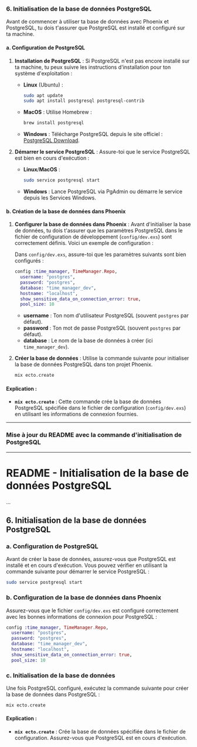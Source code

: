 ### 6. **Initialisation de la base de données PostgreSQL**

Avant de commencer à utiliser ta base de données avec Phoenix et PostgreSQL, tu dois t'assurer que PostgreSQL est installé et configuré sur ta machine.

#### a. Configuration de PostgreSQL

1. **Installation de PostgreSQL** : Si PostgreSQL n'est pas encore installé sur ta machine, tu peux suivre les instructions d'installation pour ton système d'exploitation :

   - **Linux** (Ubuntu) :
     ```bash
     sudo apt update
     sudo apt install postgresql postgresql-contrib
     ```
   - **MacOS** : Utilise Homebrew :
     ```bash
     brew install postgresql
     ```
   - **Windows** : Télécharge PostgreSQL depuis le site officiel : [PostgreSQL Download](https://www.postgresql.org/download/).

2. **Démarrer le service PostgreSQL** : Assure-toi que le service PostgreSQL est bien en cours d'exécution :
   - **Linux**/**MacOS** :
     ```bash
     sudo service postgresql start
     ```
   - **Windows** : Lance PostgreSQL via PgAdmin ou démarre le service depuis les Services Windows.

#### b. Création de la base de données dans Phoenix

1. **Configurer la base de données dans Phoenix** : Avant d'initialiser la base de données, tu dois t'assurer que les paramètres PostgreSQL dans le fichier de configuration de développement (`config/dev.exs`) sont correctement définis. Voici un exemple de configuration :

   Dans `config/dev.exs`, assure-toi que les paramètres suivants sont bien configurés :

   ```elixir
   config :time_manager, TimeManager.Repo,
     username: "postgres",
     password: "postgres",
     database: "time_manager_dev",
     hostname: "localhost",
     show_sensitive_data_on_connection_error: true,
     pool_size: 10
   ```

   - **username** : Ton nom d'utilisateur PostgreSQL (souvent `postgres` par défaut).
   - **password** : Ton mot de passe PostgreSQL (souvent `postgres` par défaut).
   - **database** : Le nom de la base de données à créer (ici `time_manager_dev`).

2. **Créer la base de données** : Utilise la commande suivante pour initialiser la base de données PostgreSQL dans ton projet Phoenix.

   ```bash
   mix ecto.create
   ```

#### Explication :

- **`mix ecto.create`** : Cette commande crée la base de données PostgreSQL spécifiée dans le fichier de configuration (`config/dev.exs`) en utilisant les informations de connexion fournies.

---

### Mise à jour du README avec la commande d'initialisation de PostgreSQL

---

# README - Initialisation de la base de données PostgreSQL

...

## 6. **Initialisation de la base de données PostgreSQL**

### a. Configuration de PostgreSQL

Avant de créer la base de données, assurez-vous que PostgreSQL est installé et en cours d'exécution. Vous pouvez vérifier en utilisant la commande suivante pour démarrer le service PostgreSQL :

```bash
sudo service postgresql start
```

### b. Configuration de la base de données dans Phoenix

Assurez-vous que le fichier `config/dev.exs` est configuré correctement avec les bonnes informations de connexion pour PostgreSQL :

```elixir
config :time_manager, TimeManager.Repo,
  username: "postgres",
  password: "postgres",
  database: "time_manager_dev",
  hostname: "localhost",
  show_sensitive_data_on_connection_error: true,
  pool_size: 10
```

### c. Initialisation de la base de données

Une fois PostgreSQL configuré, exécutez la commande suivante pour créer la base de données dans PostgreSQL :

```bash
mix ecto.create
```

#### Explication :

- **`mix ecto.create`** : Crée la base de données spécifiée dans le fichier de configuration. Assurez-vous que PostgreSQL est en cours d'exécution.

